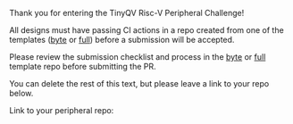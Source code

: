 Thank you for entering the TinyQV Risc-V Peripheral Challenge!

All designs must have passing CI actions in a repo created from one of the templates ([byte](https://github.com/TinyTapeout/tinyqv-byte-peripheral-template/) or [full](https://github.com/TinyTapeout/tinyqv-full-peripheral-template/)) before a submission will be accepted.

Please review the submission checklist and process in the [byte](https://github.com/TinyTapeout/tinyqv-byte-peripheral-template/?tab=readme-ov-file#submission-checklist) or [full](https://github.com/TinyTapeout/tinyqv-full-peripheral-template/?tab=readme-ov-file#submission-checklist) template repo before submitting the PR.

You can delete the rest of this text, but please leave a link to your repo below.

Link to your peripheral repo: 